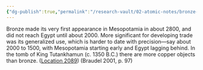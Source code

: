 ```yaml
---
{"dg-publish":true,"permalink":"/research-vault/02-atomic-notes/bronze-was-adopted-in-mesopotamia-several-hundred-years-before-it-was-used-widely-in-egypt/"}
---
```


Bronze made its very first appearance in Mesopotamia in about 2800, and did not reach Egypt until about 2000. More significant for developing trade was its generalized use, which is harder to date with precision—say about 2000 to 1500, with Mesopotamia starting early and Egypt lagging behind. In the tomb of King Tutankhamun (c. 1350 B.C.) there are more copper objects than bronze. ([Location 2089](https://readwise.io/to_kindle?action=open&asin=B004FEFSCC&location=2089)) (Braudel 2001, p. 97)